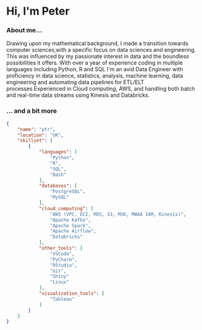 # Hi, I'm Peter

### About me...

Drawing upon my mathematical background, I made a transition towards computer sciences,with a specific focus on data sciences and engineering. This was influenced by my passionate interest in data and the boundless possibilities it offers. With over a year of experience coding in multiple languages including Python, R and SQL I'm an avid Data Engineer with proficiency in data science, statistics, analysis, machine learning, data engineering and automating data pipelines for ETL/ELT processes.Experienced in Cloud computing, AWS, and handling both batch and real-time data streams using Kinesis and Databricks.

### ... and a bit more
```json
{
    "name": "ptr",
    "location": "UK",
    "skillset": [
        {
            "languages": [
                "Python",
                "R",
                "SQL",
                "Bash"
            ],
            "databases": [
                "PostgreSQL",
                "MySQL"
            ],
            "cloud_computing": [
                "AWS (VPC, EC2, RDS, S3, MSK, MWAA IAM, Kinesis)",
                "Apache Kafka",
                "Apache Spark",
                "Apache Airflow",
                "Databricks"
            ],
            "other_tools": [
                "VSCode",
                "PyCharm",
                "RStudio",
                "Git",
                "Shiny"
                "Linux"
            ],
            "visualization_tools": [
                "Tableau"
            ]
        }
    ]
}
```


<!--
**ptrGSKA/ptrGSKA** is a ✨ _special_ ✨ repository because its `README.md` (this file) appears on your GitHub profile.

Here are some ideas to get you started:

- 🔭 I’m currently working on ...
- 🌱 I’m currently learning ...
- 👯 I’m looking to collaborate on ...
- 🤔 I’m looking for help with ...
- 💬 Ask me about ...
- 📫 How to reach me: ...
- 😄 Pronouns: ...
- ⚡ Fun fact: ...

### ...some facts ...

|ptr'sStats |    | Languages|
|:---: | ---: | :---:|
|![Anurag's GitHub stats](https://github-readme-stats.vercel.app/api?username=ptrGSKA&show_icons=true&theme=dracula&hide_rank=True&hide_title=True)| **------------**|[![Top Langs](https://github-readme-stats.vercel.app/api/top-langs/?username=ptrGSKA&theme=dracula&hide_title=True)](https://github.com/anuraghazra/github-readme-stats)|

... and more.

-->
